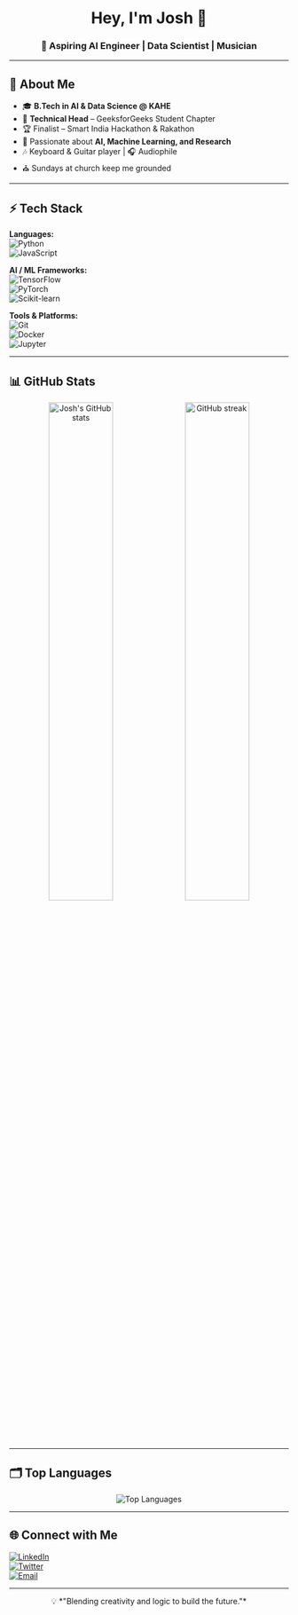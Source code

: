 <!-- Profile Header -->
<h1 align="center">Hey, I'm Josh 👋</h1>
<h3 align="center">🚀 Aspiring AI Engineer | Data Scientist | Musician</h3>

---

<!-- About Me -->
## 🧠 About Me
- 🎓 **B.Tech in AI & Data Science @ KAHE**
- 💼 **Technical Head** – GeeksforGeeks Student Chapter
- 🏆 Finalist – Smart India Hackathon & Rakathon
- 🤖 Passionate about **AI, Machine Learning, and Research**
- 🎶 Keyboard & Guitar player | 🎧 Audiophile
- ⛪ Sundays at church keep me grounded

---

<!-- Skills -->
## ⚡ Tech Stack
**Languages:**  
![Python](https://img.shields.io/badge/Python-3776AB?style=for-the-badge&logo=python&logoColor=white)  
![JavaScript](https://img.shields.io/badge/JavaScript-F7E017?style=for-the-badge&logo=javascript&logoColor=black)

**AI / ML Frameworks:**  
![TensorFlow](https://img.shields.io/badge/TensorFlow-FF6F00?style=for-the-badge&logo=tensorflow&logoColor=white)  
![PyTorch](https://img.shields.io/badge/PyTorch-EE4C2C?style=for-the-badge&logo=pytorch&logoColor=white)  
![Scikit-learn](https://img.shields.io/badge/Scikit--learn-F7931E?style=for-the-badge&logo=scikitlearn&logoColor=white)

**Tools & Platforms:**  
![Git](https://img.shields.io/badge/Git-F05032?style=for-the-badge&logo=git&logoColor=white)  
![Docker](https://img.shields.io/badge/Docker-2496ED?style=for-the-badge&logo=docker&logoColor=white)  
![Jupyter](https://img.shields.io/badge/Jupyter-F37626?style=for-the-badge&logo=jupyter&logoColor=white)  

---

<!-- GitHub Stats -->
## 📊 GitHub Stats
<p align="center">
  <img src="https://github-readme-stats.vercel.app/api?username=joshhuu&show_icons=true&theme=radical" alt="Josh's GitHub stats" width="48%"/>
  <img src="https://github-readme-streak-stats.herokuapp.com/?user=joshhuu&theme=radical" alt="GitHub streak" width="48%"/>
</p>

---

<!-- Top Languages -->
## 🗂️ Top Languages
<p align="center">
  <img src="https://github-readme-stats.vercel.app/api/top-langs/?username=joshhuu&layout=compact&theme=radical" alt="Top Languages"/>
</p>

---

<!-- Connect -->
## 🌐 Connect with Me
[![LinkedIn](https://img.shields.io/badge/LinkedIn-0077B5?style=for-the-badge&logo=linkedin&logoColor=white)](https://www.linkedin.com/)  
[![Twitter](https://img.shields.io/badge/Twitter-1DA1F2?style=for-the-badge&logo=twitter&logoColor=white)](https://twitter.com/)  
[![Email](https://img.shields.io/badge/Email-D14836?style=for-the-badge&logo=gmail&logoColor=white)](mailto:your@email.com)

---

<p align="center">
  💡 *"Blending creativity and logic to build the future."*
</p>
